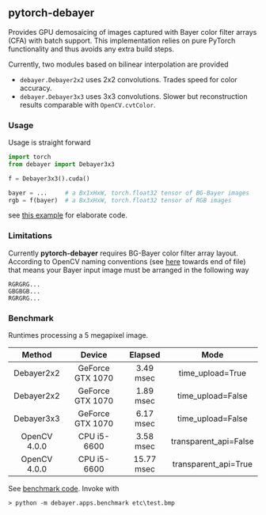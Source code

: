 ## pytorch-debayer

Provides GPU demosaicing of images captured with Bayer color filter arrays (CFA) with batch support. This implementation relies on pure PyTorch functionality and thus avoids any extra build steps.

Currently, two modules based on bilinear interpolation are provided
 - `debayer.Debayer2x2` uses 2x2 convolutions. Trades speed for color accuracy.
 - `debayer.Debayer3x3` uses 3x3 convolutions. Slower but reconstruction results comparable with `OpenCV.cvtColor`.

### Usage
Usage is straight forward

```python
import torch
from debayer import Debayer3x3

f = Debayer3x3().cuda()

bayer = ...     # a Bx1xHxW, torch.float32 tensor of BG-Bayer images
rgb = f(bayer)  # a Bx3xHxW, torch.float32 tensor of RGB images
```

see [this example](debayer/apps/example.py) for elaborate code.

### Limitations

Currently **pytorch-debayer** requires BG-Bayer color filter array layout. According to OpenCV naming conventions (see [here](https://docs.opencv.org/4.2.0/de/d25/imgproc_color_conversions.html) towards end of file) that means your Bayer input image must be arranged in the following way
```
RGRGRG...
GBGBGB...
RGRGRG...
```

### Benchmark
Runtimes processing a 5 megapixel image.

Method | Device | Elapsed | Mode |
|:----:|:------:|:-------:|:----:|
| Debayer2x2 | GeForce GTX 1070 | 3.49 msec | time_upload=True |
| Debayer2x2 | GeForce GTX 1070 | 1.89 msec | time_upload=False |
| Debayer3x3 | GeForce GTX 1070 | 6.17 msec | time_upload=False |
| OpenCV 4.0.0 | CPU i5-6600 | 3.58 msec | transparent_api=False |
| OpenCV 4.0.0 | CPU i5-6600 | 15.77 msec | transparent_api=True |

See [benchmark code](debayer/apps/benchmark.py). Invoke with

```
> python -m debayer.apps.benchmark etc\test.bmp
```
